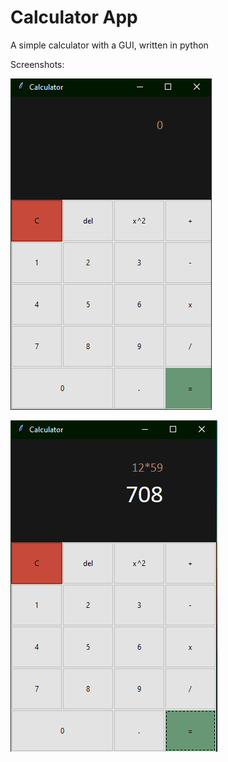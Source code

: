 # Calculator App
A simple calculator with a GUI, written in python

Screenshots:

![Screenshot of Calculator App](screenshots/plain-gui.PNG)

![Second Screenshot of Calculator App](screenshots/equation-gui.PNG)
